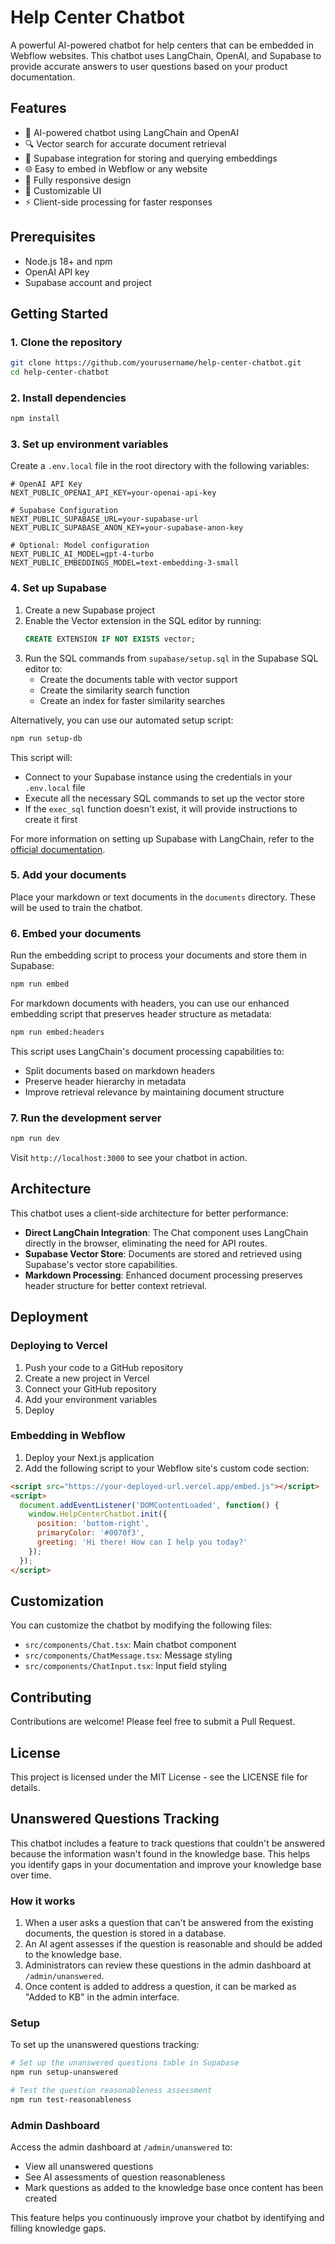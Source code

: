 # Help Center Chatbot

A powerful AI-powered chatbot for help centers that can be embedded in Webflow websites. This chatbot uses LangChain, OpenAI, and Supabase to provide accurate answers to user questions based on your product documentation.

## Features

- 🤖 AI-powered chatbot using LangChain and OpenAI
- 🔍 Vector search for accurate document retrieval
- 💾 Supabase integration for storing and querying embeddings
- 🌐 Easy to embed in Webflow or any website
- 📱 Fully responsive design
- 🎨 Customizable UI
- ⚡ Client-side processing for faster responses

## Prerequisites

- Node.js 18+ and npm
- OpenAI API key
- Supabase account and project

## Getting Started

### 1. Clone the repository

```bash
git clone https://github.com/yourusername/help-center-chatbot.git
cd help-center-chatbot
```

### 2. Install dependencies

```bash
npm install
```

### 3. Set up environment variables

Create a `.env.local` file in the root directory with the following variables:

```
# OpenAI API Key
NEXT_PUBLIC_OPENAI_API_KEY=your-openai-api-key

# Supabase Configuration
NEXT_PUBLIC_SUPABASE_URL=your-supabase-url
NEXT_PUBLIC_SUPABASE_ANON_KEY=your-supabase-anon-key

# Optional: Model configuration
NEXT_PUBLIC_AI_MODEL=gpt-4-turbo
NEXT_PUBLIC_EMBEDDINGS_MODEL=text-embedding-3-small
```

### 4. Set up Supabase

1. Create a new Supabase project
2. Enable the Vector extension in the SQL editor by running:
   ```sql
   CREATE EXTENSION IF NOT EXISTS vector;
   ```
3. Run the SQL commands from `supabase/setup.sql` in the Supabase SQL editor to:
   - Create the documents table with vector support
   - Create the similarity search function
   - Create an index for faster similarity searches

Alternatively, you can use our automated setup script:

```bash
npm run setup-db
```

This script will:
- Connect to your Supabase instance using the credentials in your `.env.local` file
- Execute all the necessary SQL commands to set up the vector store
- If the `exec_sql` function doesn't exist, it will provide instructions to create it first

For more information on setting up Supabase with LangChain, refer to the [official documentation](https://python.langchain.com/docs/integrations/vectorstores/supabase/).

### 5. Add your documents

Place your markdown or text documents in the `documents` directory. These will be used to train the chatbot.

### 6. Embed your documents

Run the embedding script to process your documents and store them in Supabase:

```bash
npm run embed
```

For markdown documents with headers, you can use our enhanced embedding script that preserves header structure as metadata:

```bash
npm run embed:headers
```

This script uses LangChain's document processing capabilities to:
- Split documents based on markdown headers
- Preserve header hierarchy in metadata
- Improve retrieval relevance by maintaining document structure

### 7. Run the development server

```bash
npm run dev
```

Visit `http://localhost:3000` to see your chatbot in action.

## Architecture

This chatbot uses a client-side architecture for better performance:

- **Direct LangChain Integration**: The Chat component uses LangChain directly in the browser, eliminating the need for API routes.
- **Supabase Vector Store**: Documents are stored and retrieved using Supabase's vector store capabilities.
- **Markdown Processing**: Enhanced document processing preserves header structure for better context retrieval.

## Deployment

### Deploying to Vercel

1. Push your code to a GitHub repository
2. Create a new project in Vercel
3. Connect your GitHub repository
4. Add your environment variables
5. Deploy

### Embedding in Webflow

1. Deploy your Next.js application
2. Add the following script to your Webflow site's custom code section:

```html
<script src="https://your-deployed-url.vercel.app/embed.js"></script>
<script>
  document.addEventListener('DOMContentLoaded', function() {
    window.HelpCenterChatbot.init({
      position: 'bottom-right',
      primaryColor: '#0070f3',
      greeting: 'Hi there! How can I help you today?'
    });
  });
</script>
```

## Customization

You can customize the chatbot by modifying the following files:

- `src/components/Chat.tsx`: Main chatbot component
- `src/components/ChatMessage.tsx`: Message styling
- `src/components/ChatInput.tsx`: Input field styling

## Contributing

Contributions are welcome! Please feel free to submit a Pull Request.

## License

This project is licensed under the MIT License - see the LICENSE file for details.

## Unanswered Questions Tracking

This chatbot includes a feature to track questions that couldn't be answered because the information wasn't found in the knowledge base. This helps you identify gaps in your documentation and improve your knowledge base over time.

### How it works

1. When a user asks a question that can't be answered from the existing documents, the question is stored in a database.
2. An AI agent assesses if the question is reasonable and should be added to the knowledge base.
3. Administrators can review these questions in the admin dashboard at `/admin/unanswered`.
4. Once content is added to address a question, it can be marked as "Added to KB" in the admin interface.

### Setup

To set up the unanswered questions tracking:

```bash
# Set up the unanswered questions table in Supabase
npm run setup-unanswered

# Test the question reasonableness assessment
npm run test-reasonableness
```

### Admin Dashboard

Access the admin dashboard at `/admin/unanswered` to:
- View all unanswered questions
- See AI assessments of question reasonableness
- Mark questions as added to the knowledge base once content has been created

This feature helps you continuously improve your chatbot by identifying and filling knowledge gaps.
